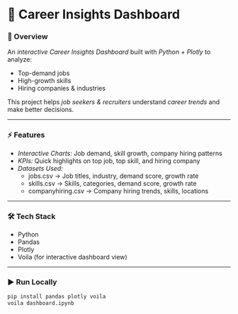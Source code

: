 # 🚀 Career Insights Dashboard

### 📌 Overview
An *interactive Career Insights Dashboard* built with *Python + Plotly* to analyze:
- Top-demand jobs  
- High-growth skills  
- Hiring companies & industries  

This project helps *job seekers & recruiters* understand *career trends* and make better decisions.

---

### ⚡ Features
- *Interactive Charts:* Job demand, skill growth, company hiring patterns  
- *KPIs:* Quick highlights on top job, top skill, and hiring company  
- *Datasets Used:*  
  - jobs.csv → Job titles, industry, demand score, growth rate  
  - skills.csv → Skills, categories, demand score, growth rate  
  - companyhiring.csv → Company hiring trends, skills, locations  

---

### 🛠️ Tech Stack
- Python  
- Pandas  
- Plotly  
- Voila (for interactive dashboard view)  

---

### ▶️ Run Locally
```bash
pip install pandas plotly voila
voila dashboard.ipynb